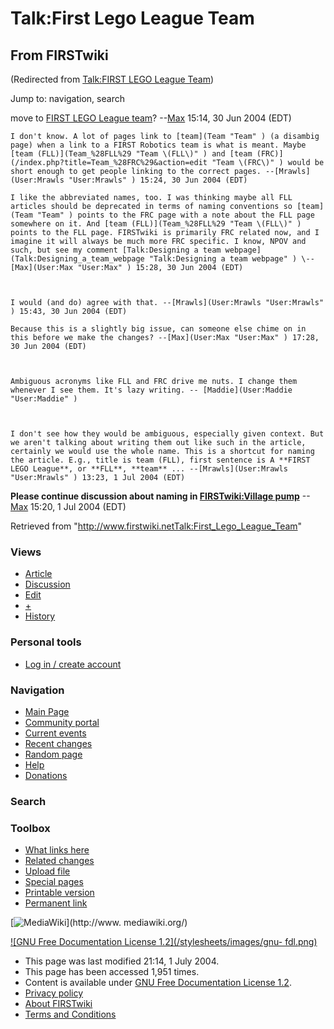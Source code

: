 # Talk:First Lego League Team

## From FIRSTwiki

(Redirected from [Talk:FIRST LEGO League Team](/index.php?title=Talk:FIRST_LEGO_League_Team&redirect=no "Talk:FIRST
LEGO League Team"))

Jump to: navigation, search

move to [FIRST LEGO League team](/index.php?title=FIRST_LEGO_League_team&action=edit "FIRST LEGO League
team")? --[Max](User:Max "User:Max") 15:14, 30 Jun 2004 (EDT)

```
I don't know. A lot of pages link to [team](Team "Team" ) (a disambig page) when a link to a FIRST Robotics team is what is meant. Maybe [team (FLL)](Team_%28FLL%29 "Team \(FLL\)" ) and [team (FRC)](/index.php?title=Team_%28FRC%29&action=edit "Team \(FRC\)" ) would be short enough to get people linking to the correct pages. --[Mrawls](User:Mrawls "User:Mrawls" ) 15:24, 30 Jun 2004 (EDT) 

I like the abbreviated names, too. I was thinking maybe all FLL articles should be deprecated in terms of naming conventions so [team](Team "Team" ) points to the FRC page with a note about the FLL page somewhere on it. And [team (FLL)](Team_%28FLL%29 "Team \(FLL\)" ) points to the FLL page. FIRSTwiki is primarily FRC related now, and I imagine it will always be much more FRC specific. I know, NPOV and such, but see my comment [Talk:Designing a team webpage](Talk:Designing_a_team_webpage "Talk:Designing a team webpage" ) \--[Max](User:Max "User:Max" ) 15:28, 30 Jun 2004 (EDT) 



I would (and do) agree with that. --[Mrawls](User:Mrawls "User:Mrawls" ) 15:43, 30 Jun 2004 (EDT) 

Because this is a slightly big issue, can someone else chime on in this before we make the changes? --[Max](User:Max "User:Max" ) 17:28, 30 Jun 2004 (EDT) 



Ambiguous acronyms like FLL and FRC drive me nuts. I change them whenever I see them. It's lazy writing. -- [Maddie](User:Maddie "User:Maddie" )



I don't see how they would be ambiguous, especially given context. But we aren't talking about writing them out like such in the article, certainly we would use the whole name. This is a shortcut for naming the article. E.g., title is team (FLL), first sentence is A **FIRST LEGO League**, or **FLL**, **team** ... --[Mrawls](User:Mrawls "User:Mrawls" ) 13:23, 1 Jul 2004 (EDT) 
```

**Please continue discussion about naming in [FIRSTwiki:Village pump](FIRSTwiki:Village_pump "FIRSTwiki:Village pump")** --[Max](User:Max "User:Max") 15:20, 1 Jul 2004 (EDT)

Retrieved from "<http://www.firstwiki.netTalk:First_Lego_League_Team>"

### Views

- [Article](First_Lego_League_Team)
- [Discussion](Talk:First_Lego_League_Team)
- [Edit](/index.php?title=Talk:First_Lego_League_Team&action=edit)
- [+](/index.php?title=Talk:First_Lego_League_Team&action=edit&section=new)
- [History](/index.php?title=Talk:First_Lego_League_Team&action=history)

### Personal tools

- [Log in / create account](/index.php?title=Special:Userlogin&returnto=Talk:First_Lego_League_Team)

[](Main_Page "Main Page")

### Navigation

- [Main Page](Main_Page)
- [Community portal](FIRSTwiki:Community_portal)
- [Current events](Current_events)
- [Recent changes](Special:Recentchanges)
- [Random page](Special:Random)
- [Help](Help:Contents)
- [Donations](FIRSTwiki:Site_support)

### Search

### Toolbox

- [What links here](Special:Whatlinkshere/Talk:First_Lego_League_Team)
- [Related changes](Special:Recentchangeslinked/Talk:First_Lego_League_Team)
- [Upload file](Special:Upload)
- [Special pages](Special:Specialpages)
- [Printable version](/index.php?title=Talk:First_Lego_League_Team&printable=yes)
- [Permanent link](/index.php?title=Talk:First_Lego_League_Team&oldid=39700)

[![MediaWiki](/skins/common/images/poweredby_mediawiki_88x31.png)](http://www.
mediawiki.org/)

[![GNU Free Documentation License 1.2](/stylesheets/images/gnu-
fdl.png)](http://www.gnu.org/copyleft/fdl.html)

- This page was last modified 21:14, 1 July 2004.
- This page has been accessed 1,951 times.
- Content is available under [GNU Free Documentation License 1.2](http://www.gnu.org/copyleft/fdl.html "http://www.gnu.org/copyleft/fdl.html").
- [Privacy policy](FIRSTwiki:Privacy_policy "FIRSTwiki:Privacy policy")
- [About FIRSTwiki](FIRSTwiki:About "FIRSTwiki:About")
- [Terms and Conditions](FIRSTwiki:Terms_and_conditions "FIRSTwiki:Terms and conditions")
